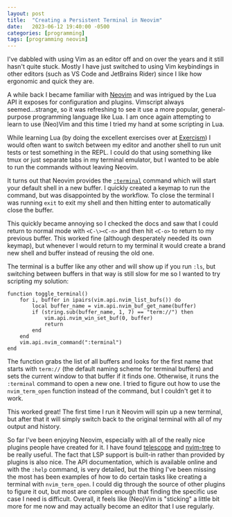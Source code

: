 ```yaml
---
layout: post
title:  "Creating a Persistent Terminal in Neovim"
date:   2023-06-12 19:40:00 -0500
categories: [programming]
tags: [programming neovim]
---
```


I've dabbled with using Vim as an editor off and on over the years and it still hasn't quite stuck. Mostly I have just switched to using Vim keybindings in other editors (such as VS Code and JetBrains Rider) since I like how ergonomic and quick they are.

A while back I became familiar with [Neovim](https://neovim.io) and was intrigued by the Lua API it exposes for configuration and plugins. Vimscript always seemed...strange, so it was refreshing to see it use a more popular, general-purpose programming language like Lua. I am once again attempting to learn to use (Neo)Vim and this time I tried my hand at some scripting in Lua.

While learning Lua (by doing the excellent exercises over at [Exercism](https://exercism.org)) I would often want to switch between my editor and another shell to run unit tests or test something in the REPL. I could do that using something like tmux or just separate tabs in my terminal emulator, but I wanted to be able to run the commands without leaving Neovim.

It turns out that Neovim provides the [`:terminal`](https://neovim.io/doc/user/nvim_terminal_emulator.html#terminal-emulator) command which will start your default shell in a new buffer. I quickly created a keymap to run the command, but was disappointed by the workflow. To close the terminal I was running `exit` to exit my shell and then hitting enter to automatically close the buffer.

This quickly became annoying so I checked the docs and saw that I could return to normal mode with `<C-\><C-n>` and then hit `<C-o>` to return to my previous buffer. This worked fine (although desperately needed its own keymap), but whenever I would return to my terminal it would create a brand new shell and buffer instead of reusing the old one.

The terminal is a buffer like any other and will show up if you run `:ls`, but switching between buffers in that way is still slow for me so I wanted to try scripting my solution:
```
function toggle_terminal()
    for i, buffer in ipairs(vim.api.nvim_list_bufs()) do
        local buffer_name = vim.api.nvim_buf_get_name(buffer)
        if (string.sub(buffer_name, 1, 7) == "term://") then
            vim.api.nvim_win_set_buf(0, buffer)
            return
        end
    end
    vim.api.nvim_command(":terminal")
end
```

The function grabs the list of all buffers and looks for the first name that starts with `term://` (the default naming scheme for terminal buffers) and sets the current window to that buffer if it finds one. Otherwise, it runs the `:terminal` command to open a new one. I tried to figure out how to use the `nvim_term_open` function instead of the command, but I couldn't get it to work.

This worked great! The first time I run it Neovim will spin up a new terminal, but after that it will simply switch back to the original terminal with all of my output and history.

So far I've been enjoying Neovim, especially with all of the really nice plugins people have created for it. I have found [telescope](https://github.com/nvim-telescope/telescope.nvim) and [nvim-tree](https://github.com/nvim-tree/nvim-tree.lua) to be really useful. The fact that LSP support is built-in rather than provided by plugins is also nice. The API documentation, which is available online and with the `:help` command, is very detailed, but the thing I've been missing the most has been examples of how to do certain tasks like creating a terminal with `nvim_term_open`. I could dig through the source of other plugins to figure it out, but most are complex enough that finding the specific use case I need is difficult. Overall, it feels like (Neo)Vim is "sticking" a little bit more for me now and may actually become an editor that I use regularly.
